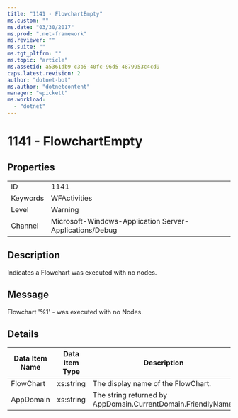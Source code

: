 ```yaml
---
title: "1141 - FlowchartEmpty"
ms.custom: ""
ms.date: "03/30/2017"
ms.prod: ".net-framework"
ms.reviewer: ""
ms.suite: ""
ms.tgt_pltfrm: ""
ms.topic: "article"
ms.assetid: a5361db9-c3b5-40fc-96d5-4879953c4cd9
caps.latest.revision: 2
author: "dotnet-bot"
ms.author: "dotnetcontent"
manager: "wpickett"
ms.workload: 
  - "dotnet"
---
```

# 1141 - FlowchartEmpty
## Properties  

|||  
|-|-|  
|ID|1141|  
|Keywords|WFActivities|  
|Level|Warning|  
|Channel|Microsoft-Windows-Application Server-Applications/Debug|  

## Description  
 Indicates a Flowchart was executed with no nodes.  

## Message  
 Flowchart '%1' - was executed with no Nodes.  

## Details  


| Data Item Name | Data Item Type |                         Description                          |
|----------------|----------------|--------------------------------------------------------------|
|   FlowChart    |   xs:string    |              The display name of the FlowChart.              |
|   AppDomain    |   xs:string    | The string returned by AppDomain.CurrentDomain.FriendlyName. |

